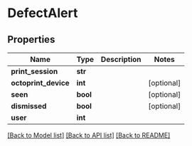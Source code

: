 # DefectAlert

## Properties
Name | Type | Description | Notes
------------ | ------------- | ------------- | -------------
**print_session** | **str** |  | 
**octoprint_device** | **int** |  | [optional] 
**seen** | **bool** |  | [optional] 
**dismissed** | **bool** |  | [optional] 
**user** | **int** |  | 

[[Back to Model list]](../README.md#documentation-for-models) [[Back to API list]](../README.md#documentation-for-api-endpoints) [[Back to README]](../README.md)


